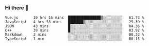 ### Hi there 👋

<!--
**hjklink/hjklink** is a ✨ _special_ ✨ repository because its `README.md` (this file) appears on your GitHub profile.

Here are some ideas to get you started:

- 🔭 I’m currently working on ...
- 🌱 I’m currently learning ...
- 👯 I’m looking to collaborate on ...
- 🤔 I’m looking for help with ...
- 💬 Ask me about ...
- 📫 How to reach me: ...
- 😄 Pronouns: ...
- ⚡ Fun fact: ...
-->


<!--START_SECTION:waka-->

```text
Vue.js       10 hrs 16 mins  ███████████████▒░░░░░░░░░   61.73 %
JavaScript   4 hrs 53 mins   ███████▒░░░░░░░░░░░░░░░░░   29.39 %
JSON         43 mins         █░░░░░░░░░░░░░░░░░░░░░░░░   04.36 %
C++          39 mins         █░░░░░░░░░░░░░░░░░░░░░░░░   03.92 %
Markdown     3 mins          ░░░░░░░░░░░░░░░░░░░░░░░░░   00.33 %
TypeScript   1 min           ░░░░░░░░░░░░░░░░░░░░░░░░░   00.15 %
```

<!--END_SECTION:waka-->
